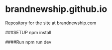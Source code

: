 brandnewship.github.io
======================
Repository for the site at brandnewship.com

###SETUP
npm install

####Run
npm run dev

